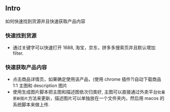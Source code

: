 ## Intro
如何快速找到货源并且快速获取产品内容

### 快速找到货源
- 通过关键字可以快速打开 1688, 淘宝，京东，拼多多搜索页并且默认增加 filter.

### 快速获取产品内容
- 点击商品详情页，如果确定使用该产品，(使用 chrome 插件?)自动下载商品 1:1 主图和 description 图片
- 使用生成图片脚本把主图和描述图依次归类好, 主图可以直接通过外卖平台`批量更新图片`方法来更新，描述图片可以单独放在一个文件夹内，然后用 macos 的系统脚本来做上传.